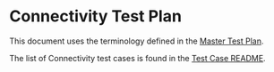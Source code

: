 # Connectivity Test Plan

This document uses the terminology defined in the [Master Test Plan].

The list of Connectivity test cases is found in the [Test Case README].


[Master Test Plan]:             ../MasterTestPlan.md
[Test Case README]:             ../README.md
